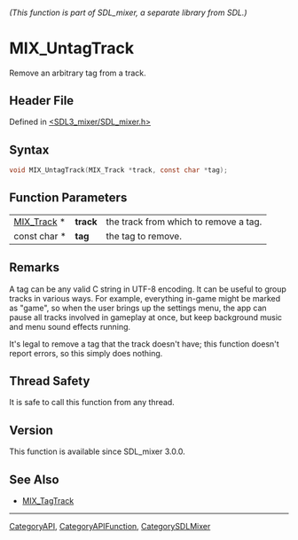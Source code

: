 ###### (This function is part of SDL_mixer, a separate library from SDL.)
# MIX_UntagTrack

Remove an arbitrary tag from a track.

## Header File

Defined in [<SDL3_mixer/SDL_mixer.h>](https://github.com/libsdl-org/SDL_mixer/blob/main/include/SDL3_mixer/SDL_mixer.h)

## Syntax

```c
void MIX_UntagTrack(MIX_Track *track, const char *tag);
```

## Function Parameters

|                          |           |                                       |
| ------------------------ | --------- | ------------------------------------- |
| [MIX_Track](MIX_Track) * | **track** | the track from which to remove a tag. |
| const char *             | **tag**   | the tag to remove.                    |

## Remarks

A tag can be any valid C string in UTF-8 encoding. It can be useful to
group tracks in various ways. For example, everything in-game might be
marked as "game", so when the user brings up the settings menu, the app can
pause all tracks involved in gameplay at once, but keep background music
and menu sound effects running.

It's legal to remove a tag that the track doesn't have; this function
doesn't report errors, so this simply does nothing.

## Thread Safety

It is safe to call this function from any thread.

## Version

This function is available since SDL_mixer 3.0.0.

## See Also

- [MIX_TagTrack](MIX_TagTrack)

----
[CategoryAPI](CategoryAPI), [CategoryAPIFunction](CategoryAPIFunction), [CategorySDLMixer](CategorySDLMixer)

